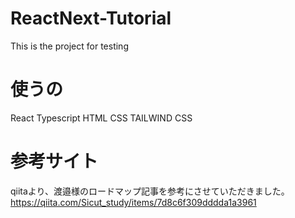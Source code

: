 # ReactNext-Tutorial
This is the project for testing

# 使うの
React
Typescript
HTML
CSS
TAILWIND CSS

# 参考サイト
qiitaより、渡邉様のロードマップ記事を参考にさせていただきました。
https://qiita.com/Sicut_study/items/7d8c6f309dddda1a3961
